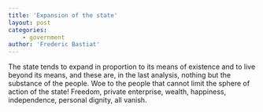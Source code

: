 ```yaml
---
title: 'Expansion of the state'
layout: post
categories:
    - government
author: 'Frederic Bastiat'
---
```


The state tends to expand in proportion to its means of existence and to live beyond its means, and these are, in the last analysis, nothing but the substance of the people. Woe to the people that cannot limit the sphere of action of the state! Freedom, private enterprise, wealth, happiness, independence, personal dignity, all vanish.
